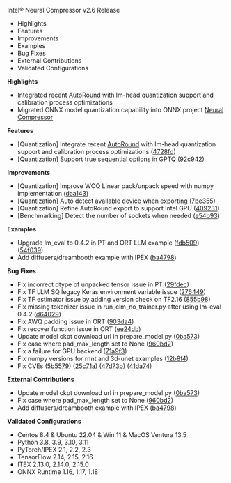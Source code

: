 Intel® Neural Compressor v2.6 Release

- Highlights
- Features
- Improvements
- Examples
- Bug Fixes
- External Contributions
- Validated Configurations

**Highlights**
 - Integrated recent [AutoRound](https://github.com/intel/auto-round/releases/tag/v0.2) with lm-head quantization support and calibration process optimizations
 - Migrated ONNX model quantization capability into ONNX project [Neural Compressor](https://github.com/onnx/neural-compressor)  

**Features**
 - [Quantization] Integrate recent [AutoRound](https://github.com/intel/auto-round/releases/tag/v0.2) with lm-head quantization support and calibration process optimizations ([4728fd](https://github.com/intel/neural-compressor/commit/4728fdccbbc3d9d8a213a1234aed7921596ddd51))
 - [Quantization] Support true sequential options in GPTQ ([92c942](https://github.com/intel/neural-compressor/commit/92c9423ccc09e4ea4a26cbf925b9202d888c6564))

**Improvements**
- [Quantization] Improve WOQ Linear pack/unpack speed with numpy implementation ([daa143](https://github.com/intel/neural-compressor/commit/daa1431b200f92ab9684a2c78e15602cb23d7c07))
- [Quantization] Auto detect available device when exporting ([7be355](https://github.com/intel/neural-compressor/commit/7be355dee66ca5bd2355711d1c4ff799b23c891c))
- [Quantization] Refine AutoRound export to support Intel GPU ([409231](https://github.com/intel/neural-compressor/commit/40923112e72c564a6065b87afc84a9a64671aa41))
- [Benchmarking] Detect the number of sockets when needed ([e54b93](https://github.com/intel/neural-compressor/commit/e54b937e93f386e525a6e6e84d65b39c3022925c))

**Examples**
- Upgrade lm_eval to 0.4.2 in PT and ORT LLM example ([fdb509](https://github.com/intel/neural-compressor/commit/fdb5097907acae0e60834423c6c00323e73b962e)) ([54f039](https://github.com/intel/neural-compressor/commit/54f039d0424cf8a724218158c60d12241f5be24a))
- Add diffusers/dreambooth example with IPEX ([ba4798](https://github.com/intel/neural-compressor/commit/ba479850d3365fa8fae145b1376f104211af8b66))

**Bug Fixes**
- Fix incorrect dtype of unpacked tensor issue in PT ([29fdec](https://github.com/intel/neural-compressor/commit/29fdecbbb44ceb8d19c12809af90dc23063becfc))
- Fix TF LLM SQ legacy Keras environment variable issue ([276449](https://github.com/intel/neural-compressor/commit/27644940e7468f8c46a10c5313aa1729176a11a3))
- Fix TF estimator issue by adding version check on TF2.16 ([855b98](https://github.com/intel/neural-compressor/commit/855b9881f07ae0227c9a3773a69b9bd2ec7e4602))
- Fix missing tokenizer issue in run_clm_no_trainer.py after using lm-eval 0.4.2 ([d64029](https://github.com/intel/neural-compressor/commit/d640297e2ca495fba5c6cb540965c1ffeed7c94a))
- Fix AWQ padding issue in ORT ([903da4](https://github.com/intel/neural-compressor/commit/903da49d5f5bbd95edb6d268c71b34f26133b622))
- Fix recover function issue in ORT ([ee24db](https://github.com/intel/neural-compressor/commit/ee24dba141ef8c2ac14a3f0cce84c88952048cea))
- Update model ckpt download url in prepare_model.py ([0ba573](https://github.com/intel/neural-compressor/commit/0ba57320728b4b7df5d1fe39e83ee9ea0a7cdaa9))
- Fix case where pad_max_length set to None ([960bd2](https://github.com/intel/neural-compressor/commit/960bd2b91cbd55870385e918f98d740b5044abbb))
- Fix a failure for GPU backend ([71a9f3](https://github.com/intel/neural-compressor/commit/71a9f3940aa07d2985d8a2ee9e1f914d0576f8ac))
- Fix numpy versions for rnnt and 3d-unet examples ([12b8f4](https://github.com/intel/neural-compressor/commit/12b8f41d985d7ac56e1547dde0afc6e3393f8569))
- Fix CVEs ([5b5579](https://github.com/intel/neural-compressor/commit/5b5579bf953cb24607dc18b3a01ffe1071c3b604)) ([25c71a](https://github.com/intel/neural-compressor/commit/25c71aad5a55210d87d371257344f21762e3bb0e)) ([47d73b](https://github.com/intel/neural-compressor/commit/47d73b34f80a29fd16cf17ba71758b7228cc6f34)) ([41da74](https://github.com/intel/neural-compressor/commit/41da740e517cd266176059b52fe482d5fb863b80))


**External Contributions**
- Update model ckpt download url in prepare_model.py ([0ba573](https://github.com/intel/neural-compressor/commit/0ba57320728b4b7df5d1fe39e83ee9ea0a7cdaa9))
- Fix case where pad_max_length set to None ([960bd2](https://github.com/intel/neural-compressor/commit/960bd2b91cbd55870385e918f98d740b5044abbb))
- Add diffusers/dreambooth example with IPEX ([ba4798](https://github.com/intel/neural-compressor/commit/ba479850d3365fa8fae145b1376f104211af8b66))

**Validated Configurations**
- Centos 8.4 & Ubuntu 22.04 & Win 11 & MacOS Ventura 13.5
- Python 3.8, 3.9, 3.10, 3.11
- PyTorch/IPEX 2.1, 2.2, 2.3
- TensorFlow 2.14, 2.15, 2.16
- ITEX 2.13.0, 2.14.0, 2.15.0
- ONNX Runtime 1.16, 1.17, 1.18
